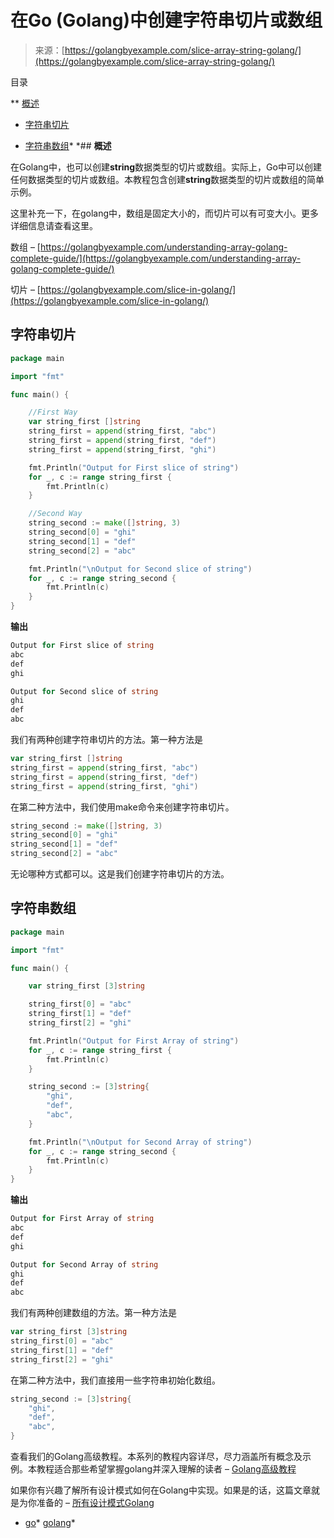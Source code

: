 <!--yml

分类：未分类

日期：2024-10-13 06:40:16

-->

# 在Go (Golang)中创建字符串切片或数组

> 来源：[https://golangbyexample.com/slice-array-string-golang/](https://golangbyexample.com/slice-array-string-golang/)

目录

**   [概述](#Overview "概述")

+   [字符串切片](#Slice_of_String "字符串切片")

+   [字符串数组](#Array_of_Strings "字符串数组")*  *## **概述**

在Golang中，也可以创建**string**数据类型的切片或数组。实际上，Go中可以创建任何数据类型的切片或数组。本教程包含创建**string**数据类型的切片或数组的简单示例。

这里补充一下，在golang中，数组是固定大小的，而切片可以有可变大小。更多详细信息请查看这里。

数组 – [https://golangbyexample.com/understanding-array-golang-complete-guide/](https://golangbyexample.com/understanding-array-golang-complete-guide/)

切片 – [https://golangbyexample.com/slice-in-golang/](https://golangbyexample.com/slice-in-golang/)

## **字符串切片**

```go
package main

import "fmt"

func main() {

	//First Way
	var string_first []string
	string_first = append(string_first, "abc")
	string_first = append(string_first, "def")
	string_first = append(string_first, "ghi")

	fmt.Println("Output for First slice of string")
	for _, c := range string_first {
		fmt.Println(c)
	}

	//Second Way
	string_second := make([]string, 3)
	string_second[0] = "ghi"
	string_second[1] = "def"
	string_second[2] = "abc"

	fmt.Println("\nOutput for Second slice of string")
	for _, c := range string_second {
		fmt.Println(c)
	}
}
```

**输出**

```go
Output for First slice of string
abc
def
ghi

Output for Second slice of string
ghi
def
abc
```

我们有两种创建字符串切片的方法。第一种方法是

```go
var string_first []string
string_first = append(string_first, "abc")
string_first = append(string_first, "def")
string_first = append(string_first, "ghi")
```

在第二种方法中，我们使用make命令来创建字符串切片。

```go
string_second := make([]string, 3)
string_second[0] = "ghi"
string_second[1] = "def"
string_second[2] = "abc"
```

无论哪种方式都可以。这是我们创建字符串切片的方法。

## **字符串数组**

```go
package main

import "fmt"

func main() {

	var string_first [3]string

	string_first[0] = "abc"
	string_first[1] = "def"
	string_first[2] = "ghi"

	fmt.Println("Output for First Array of string")
	for _, c := range string_first {
		fmt.Println(c)
	}

	string_second := [3]string{
		"ghi",
		"def",
		"abc",
	}

	fmt.Println("\nOutput for Second Array of string")
	for _, c := range string_second {
		fmt.Println(c)
	}
}
```

**输出**

```go
Output for First Array of string
abc
def
ghi

Output for Second Array of string
ghi
def
abc
```

我们有两种创建数组的方法。第一种方法是

```go
var string_first [3]string
string_first[0] = "abc"
string_first[1] = "def"
string_first[2] = "ghi"
```

在第二种方法中，我们直接用一些字符串初始化数组。

```go
string_second := [3]string{
	"ghi",
	"def",
	"abc",
}
```

查看我们的Golang高级教程。本系列的教程内容详尽，尽力涵盖所有概念及示例。本教程适合那些希望掌握golang并深入理解的读者 – [Golang高级教程](https://golangbyexample.com/golang-comprehensive-tutorial/)

如果你有兴趣了解所有设计模式如何在Golang中实现。如果是的话，这篇文章就是为你准备的 – [所有设计模式Golang](https://golangbyexample.com/all-design-patterns-golang/)

+   [go](https://golangbyexample.com/tag/go/)*   [golang](https://golangbyexample.com/tag/golang/)*
